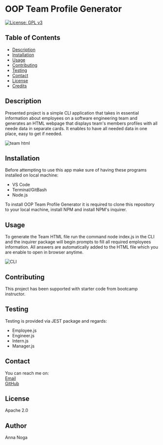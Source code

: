 # OOP Team Profile Generator

 [![License: GPL v3](https://img.shields.io/badge/License-GPLv3-blue.svg)](https://www.gnu.org/licenses/gpl-3.0)

## Table of Contents
  * [Description](#description)
  * [Installation](#installation)
  * [Usage](#usage)
  * [Contributing](#contributing)
  * [Testing](#testing)
  * [Contact](#contact)
  * [License](#license)
  * [Credits](#credits)

## Description
Presented project is a simple CLI application that takes in essential information about employees on a software engineering team and generates an HTML webpage that displays team's members profiles with all neede data in separate cards. It enables to have all needed data in one place, easy to get if needed. 

![team html](../OOP-team-profile-generator/images/Screenshot%202023-02-27%20at%2019.31.16.png)

## Installation
Before attempting to use this app make sure of having these programs installed on local machine:

- VS Code
- Terminal/GitBash
- Node.js


To install OOP Team Profile Generator it is required to clone this repository to your local machine, install NPM and install NPM's inquirer.

## Usage
To generate the Team HTML file run the command node index.js in the CLI and the inquirer package will begin prompts to fill all required employees information. All answers are automatically added to the HTML file which you are enable to open in browser anytime. 

![CLI](../OOP-team-profile-generator/images/Screenshot%202023-02-27%20at%2019.28.44.png)

## Contributing
This project has been supported with starter code from bootcamp instructor.
      
## Testing
Testing is provided via JEST package and regards:
- Employee.js 
- Engineer.js 
- Intern.js 
- Manager.js

## Contact
You can reach me on: </br>
[Email](mailto:mrs.anna.noga@gmail.com) </br>
[GitHub](https://github.com/mrsannanoga) 

## License
Apache 2.0

## Author
Anna Noga
  
  